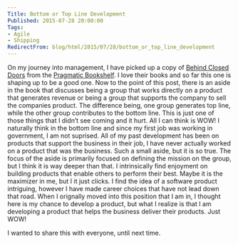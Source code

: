 ```yaml
---
Title: Bottom or Top Line Development
Published: 2015-07-28 20:00:00
Tags:
- Agile
- Shipping
RedirectFrom: blog/html/2015/07/28/bottom_or_top_line_development
---
```


On my journey into management, I have picked up a copy of [Behind Closed Doors](https://pragprog.com/book/rdbcd/behind-closed-doors) from the [Pragmatic Bookshelf](https://pragprog.com). I love their books and so far this one is shaping up to be a good one. Now to the point of this post, there is an aside in the book that discusses being a group that works directly on a product that
generates revenue or being a group that supports the company to sell the companies product. The difference being, one group generates top line, while the other group contributes to the bottom line. This is just one of those things that I didn’t see coming and it hurt. All I can think is WOW! I naturally think in the bottom line and since my first job was working in government, I am not suprised.  All of my past development has been on products that support the business in their job, I have never actually worked on a product that was the business. Such a small aside, but it is so true. The focus of the aside is primarily focused on defining the mission on the group, but I think it is way deeper than that. I intrinsically find enjoyment on building products that enable others to perform their best. Maybe it is the maximizer in me, but I it just clicks. I find the idea of a software product intriguing, however I have made career choices that have not
lead down that road. When I orignally moved into this position that I am in, I thought here is my chance to develop a product, but what I realize is that I am developing a product that helps the business deliver their products. Just WOW! 

I wanted to share this with everyone, until next time.
